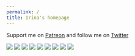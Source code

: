 ```yaml
---
permalink: /
title: Irina's homepage
---
```


Support me on [Patreon](https://patreon.com/irinazolotareva) and follow me on [Twitter](https://twitter.com/aveczolotareva)

<a href="1.png"><img src="1.png" class="w3"></a>
<a href="2.png"><img src="2.png" class="w3"></a>
<a href="3.png"><img src="3.png" class="w3"></a>
<a href="4.png"><img src="4.png" class="w3"></a>
<a href="5.png"><img src="5.png" class="w3"></a>
<a href="6.png"><img src="6.png" class="w3"></a>
<a href="7.png"><img src="7.png" class="w3"></a>
<a href="8.png"><img src="8.png" class="w3"></a>
<a href="9.png"><img src="9.png" class="w3"></a>

